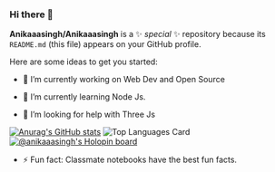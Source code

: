 ### Hi there 👋


**Anikaaasingh/Anikaaasingh** is a ✨ _special_ ✨ repository because its `README.md` (this file) appears on your GitHub profile.

Here are some ideas to get you started:

- 🔭 I’m currently working on   Web Dev and Open Source
- 🌱 I’m currently learning Node Js.

- 🤔 I’m looking for help with Three Js

[![Anurag's GitHub stats](https://github-readme-stats.vercel.app/api?username=Anikaaasingyh)](https://github.com/anuraghazra/github-readme-stats)
![Top Languages Card](https://github-readme-stats.vercel.app/api/top-langs/?username=Anikaaasingh&layout=compact)
[![@anikaaasingh's Holopin board](https://holopin.io/api/user/board?user=anikaaasingh)](https://holopin.io/@anikaaasingh)

- ⚡ Fun fact: Classmate notebooks have the best fun facts.
